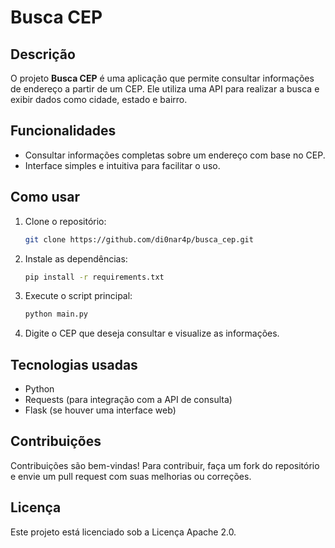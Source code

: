 # Busca CEP

## Descrição

O projeto **Busca CEP** é uma aplicação que permite consultar informações de endereço a partir de um CEP. Ele utiliza uma API para realizar a busca e exibir dados como cidade, estado e bairro.

## Funcionalidades

- Consultar informações completas sobre um endereço com base no CEP.
- Interface simples e intuitiva para facilitar o uso.

## Como usar

1. Clone o repositório:
    ```bash
    git clone https://github.com/di0nar4p/busca_cep.git
    ```

2. Instale as dependências:
    ```bash
    pip install -r requirements.txt
    ```

3. Execute o script principal:
    ```bash
    python main.py
    ```

4. Digite o CEP que deseja consultar e visualize as informações.

## Tecnologias usadas

- Python
- Requests (para integração com a API de consulta)
- Flask (se houver uma interface web)

## Contribuições

Contribuições são bem-vindas! Para contribuir, faça um fork do repositório e envie um pull request com suas melhorias ou correções.

## Licença

Este projeto está licenciado sob a Licença Apache 2.0.
